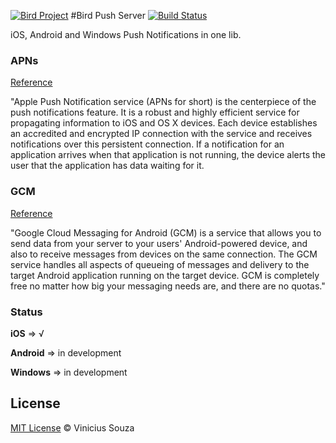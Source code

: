 

[![Bird Project](https://avatars0.githubusercontent.com/u/9083046?v=2&s=200)](https://github.com/BirdPush) 
#Bird Push Server [![Build Status](https://travis-ci.org/vsouza/Bird.svg)](https://travis-ci.org/vsouza/Bird)


iOS, Android and Windows Push Notifications in one lib.

### APNs

[Reference](https://developer.apple.com/library/IOs/documentation/NetworkingInternet/Conceptual/RemoteNotificationsPG/Chapters/ApplePushService.html)

<p>"Apple Push Notification service (APNs for short) is the centerpiece of the push notifications feature. It is a robust and highly efficient service for propagating information to iOS and OS X devices. Each device establishes an accredited and encrypted IP connection with the service and receives notifications over this persistent connection. If a notification for an application arrives when that application is not running, the device alerts the user that the application has data waiting for it.</p>

### GCM

[Reference](https://developer.android.com/google/gcm/index.html)

<p>"Google Cloud Messaging for Android (GCM) is a service that allows you to send data from your server to your users' Android-powered device, and also to receive messages from devices on the same connection. The GCM service handles all aspects of queueing of messages and delivery to the target Android application running on the target device. GCM is completely free no matter how big your messaging needs are, and there are no quotas." </p>

### Status

__iOS__ => √

__Android__ => in development

__Windows__ => in development

## License

[MIT License](http://vsouza.mit-license.org/) © Vinicius Souza
